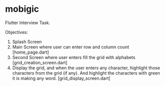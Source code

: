 # mobigic

Flutter Interview Task.

Objectives:

  1. Splash Screen
  2. Main Screen where user can enter row and column count [home_page.dart]
  3. Second Screen where user enters fill the grid with alphabets [grid_creation_screen.dart]
  4. Display the grid, and when the user enters any character, highlight those characters from the grid (if any).
     And highlight the characters with green it is making any word. [grid_display_screen.dart]
